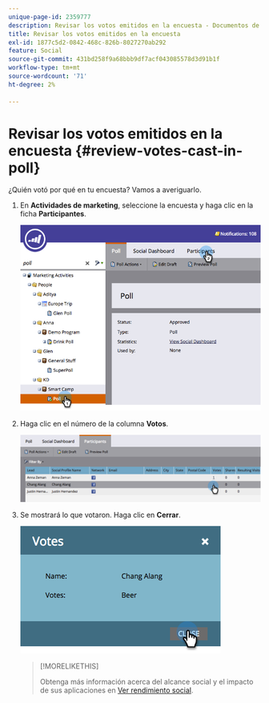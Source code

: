 ```yaml
---
unique-page-id: 2359777
description: Revisar los votos emitidos en la encuesta - Documentos de Marketo - Documentación del producto
title: Revisar los votos emitidos en la encuesta
exl-id: 1877c5d2-0842-468c-826b-8027270ab292
feature: Social
source-git-commit: 431bd258f9a68bbb9df7acf043085578d3d91b1f
workflow-type: tm+mt
source-wordcount: '71'
ht-degree: 2%

---
```


# Revisar los votos emitidos en la encuesta {#review-votes-cast-in-poll}

¿Quién votó por qué en tu encuesta? Vamos a averiguarlo.

1. En **Actividades de marketing**, seleccione la encuesta y haga clic en la ficha **Participantes**.

   ![](assets/image2015-5-12-14-3a35-3a10.png)

1. Haga clic en el número de la columna **Votos**.

   ![](assets/image2015-5-12-14-3a36-3a36.png)

1. Se mostrará lo que votaron. Haga clic en **Cerrar**.

   ![](assets/image2015-5-12-14-3a37-3a24.png)

   >[!MORELIKETHIS]
   >
   >Obtenga más información acerca del alcance social y el impacto de sus aplicaciones en [Ver rendimiento social](/help/marketo/product-docs/demand-generation/social/social-functions/view-social-performance.md).
